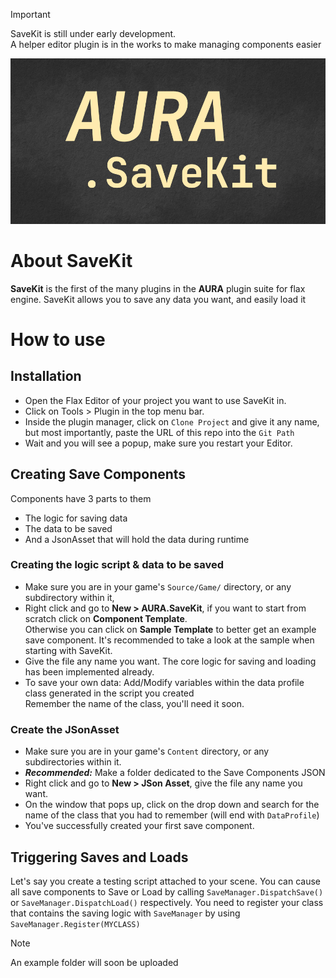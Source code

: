 > [!Important]
> SaveKit is still under early development. <br>
> A helper editor plugin is in the works to make managing components easier

![AURA.SaveKit Logo](/Content/SaveKit.png)

# About SaveKit
**SaveKit** is the first of the many plugins in the **AURA** plugin suite for flax engine.
SaveKit allows you to save any data you want, and easily load it

# How to use

## Installation
* Open the Flax Editor of your project you want to use SaveKit in.
* Click on Tools > Plugin in the top menu bar.
* Inside the plugin manager, click on `Clone Project` and give it any name, but most importantly, paste the URL of this repo into the `Git Path`
* Wait and you will see a popup, make sure you restart your Editor.

## Creating Save Components
Components have 3 parts to them
* The logic for saving data
* The data to be saved
* And a JsonAsset that will hold the data during runtime

### Creating the logic script & data to be saved
* Make sure you are in your game's `Source/Game/` directory, or any subdirectory within it,
* Right click and go to **New > AURA.SaveKit**, if you want to start from scratch click on **Component Template**. <br>
  Otherwise you can click on **Sample Template** to better get an example save component. It's recommended to take a look at the sample when starting with SaveKit.
* Give the file any name you want. The core logic for saving and loading has been implemented already.
* To save your own data: Add/Modify variables within the data profile class generated in the script you created <br>
Remember the name of the class, you'll need it soon.

### Create the JSonAsset
* Make sure you are in your game's `Content` directory, or any subdirectories within it.
* ***Recommended:*** Make a folder dedicated to the Save Components JSON
* Right click and go to **New > JSon Asset**, give the file any name you want.
* On the window that pops up, click on the drop down and search for the name of the class that you had to remember (will end with `DataProfile`)
* You've successfully created your first save component.

## Triggering Saves and Loads
Let's say you create a testing script attached to your scene.
You can cause all save components to Save or Load by calling `SaveManager.DispatchSave()` or `SaveManager.DispatchLoad()` respectively.
You need to register your class that contains the saving logic with `SaveManager` by using `SaveManager.Register(MYCLASS)`
 
> [!NOTE]
> An example folder will soon be uploaded <br>
